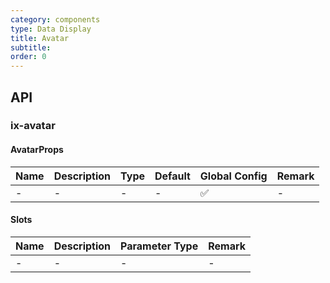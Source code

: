 ```yaml
---
category: components
type: Data Display
title: Avatar
subtitle:
order: 0
---
```




## API

### ix-avatar

#### AvatarProps

| Name | Description | Type | Default | Global Config | Remark |
| --- | --- | --- | --- | --- | --- |
| - | - | - | - | ✅ | - |

#### Slots

| Name | Description | Parameter Type | Remark |
| --- | --- | --- | --- |
| - | - | - | - |
